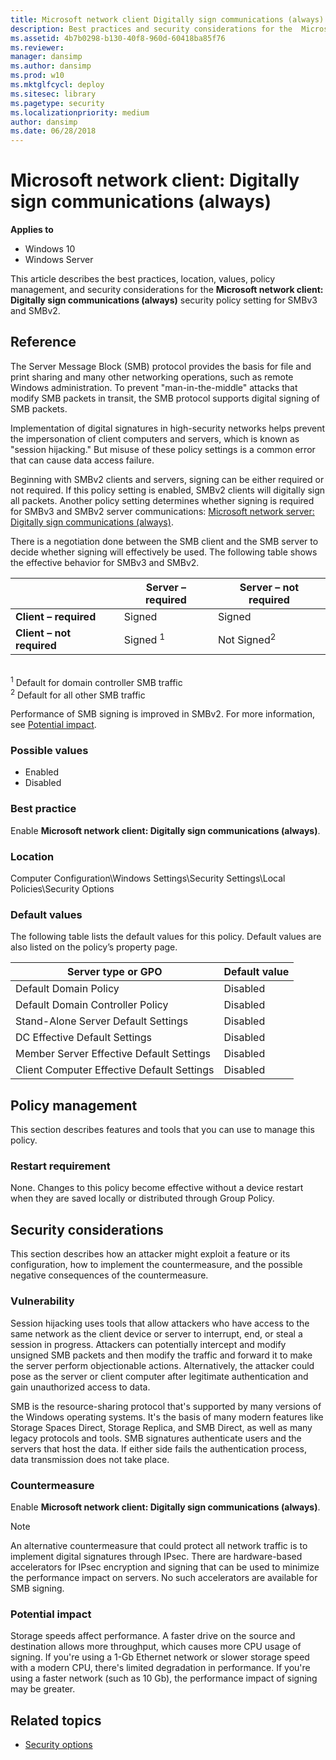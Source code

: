 ```yaml
---
title: Microsoft network client Digitally sign communications (always) (Windows 10)
description: Best practices and security considerations for the  Microsoft network client Digitally sign communications (always) security policy setting.
ms.assetid: 4b7b0298-b130-40f8-960d-60418ba85f76
ms.reviewer: 
manager: dansimp
ms.author: dansimp
ms.prod: w10
ms.mktglfcycl: deploy
ms.sitesec: library
ms.pagetype: security
ms.localizationpriority: medium
author: dansimp
ms.date: 06/28/2018
---
```


# Microsoft network client: Digitally sign communications (always)

**Applies to**
-   Windows 10
-   Windows Server

This article describes the best practices, location, values, policy management, and security considerations for the **Microsoft network client: Digitally sign communications (always)** security policy setting for SMBv3 and SMBv2.

## Reference

The Server Message Block (SMB) protocol provides the basis for file and print sharing and many other networking operations, such as remote Windows administration. To prevent "man-in-the-middle" attacks that modify SMB packets in transit, the SMB protocol supports digital signing of SMB packets.

Implementation of digital signatures in high-security networks helps prevent the impersonation of client computers and servers, which is known as "session hijacking." But misuse of these policy settings is a common error that can cause data access failure.

Beginning with SMBv2 clients and servers, signing can be either required or not required. If this policy setting is enabled, SMBv2 clients will digitally sign all packets. Another policy setting determines whether signing is required for SMBv3 and SMBv2 server communications: [Microsoft network server: Digitally sign communications (always)](microsoft-network-server-digitally-sign-communications-always.md).

There is a negotiation done between the SMB client and the SMB server to decide whether signing will effectively be used. The following table shows the effective behavior for SMBv3 and SMBv2.


|                           |  Server – required  | Server – not required  |
|---------------------------|---------------------|------------------------|
|   **Client – required**   |       Signed        |         Signed         |
| **Client – not required** | Signed <sup>1</sup> | Not Signed<sup>2</sup> |

</br>
<sup>1</sup> Default for domain controller SMB traffic</br>
<sup>2</sup> Default for all other SMB traffic

Performance of SMB signing is improved in SMBv2. For more information, see [Potential impact](#potential-impact). 

### Possible values

-   Enabled
-   Disabled

### Best practice

Enable **Microsoft network client: Digitally sign communications (always)**.

### Location

Computer Configuration\\Windows Settings\\Security Settings\\Local Policies\\Security Options

### Default values

The following table lists the default values for this policy. Default values are also listed on the policy’s property page.

| Server type or GPO | Default value |
| - | - |
| Default Domain Policy| Disabled| 
| Default Domain Controller Policy | Disabled| 
| Stand-Alone Server Default Settings | Disabled| 
| DC Effective Default Settings | Disabled| 
| Member Server Effective Default Settings | Disabled| 
| Client Computer Effective Default Settings | Disabled| 

## Policy management

This section describes features and tools that you can use to manage this policy.

### Restart requirement

None. Changes to this policy become effective without a device restart when they are saved locally or distributed through Group Policy.

## Security considerations

This section describes how an attacker might exploit a feature or its configuration, how to implement the countermeasure, and the possible negative consequences of the countermeasure.

### Vulnerability

Session hijacking uses tools that allow attackers who have access to the same network as the client device or server to interrupt, end, or steal a session in progress. Attackers can potentially intercept and modify unsigned SMB packets and then modify the traffic and forward it to make the server perform objectionable actions. Alternatively, the attacker could pose as the server or client computer after legitimate authentication and gain unauthorized access to data.

SMB is the resource-sharing protocol that's supported by many versions of the Windows operating systems. It's the basis of many modern features like Storage Spaces Direct, Storage Replica, and SMB Direct, as well as many legacy protocols and tools. SMB signatures authenticate users and the servers that host the data. If either side fails the authentication process, data transmission does not take place.

### Countermeasure

Enable **Microsoft network client: Digitally sign communications (always)**.

> [!NOTE]
> An alternative countermeasure that could protect all network traffic is to implement digital signatures through IPsec. There are hardware-based accelerators for IPsec encryption and signing that can be used to minimize the performance impact on servers. No such accelerators are available for SMB signing.

### Potential impact

Storage speeds affect performance. A faster drive on the source and destination allows more throughput, which causes more CPU usage of signing. If you're using a 1-Gb Ethernet network or slower storage speed with a modern CPU, there's limited degradation in performance. If you're using a faster network (such as 10 Gb), the performance impact of signing may be greater.

## Related topics

- [Security options](security-options.md)

